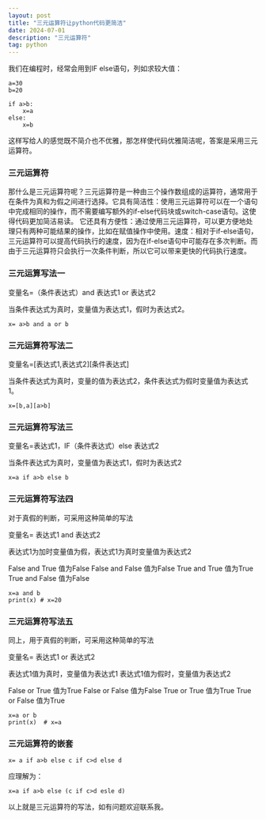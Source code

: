 ```yaml
---
layout: post
title: "三元运算符让python代码更简洁"
date: 2024-07-01
description: "三元运算符"
tag: python
---  
```


我们在编程时，经常会用到IF  else语句，列如求较大值：

```
a=30
b=20

if a>b:
    x=a
else:
    x=b

```

这样写给人的感觉既不简介也不优雅，那怎样使代码优雅简洁呢，答案是采用三元运算符。

### 三元运算符
那什么是三元运算符呢？三元运算符是一种由三个操作数组成的运算符，通常用于在条件为真和为假之间进行选择。它具有简洁性：使用三元运算符可以在一个语句中完成相同的操作，而不需要编写额外的if-else代码块或switch-case语句。这使得代码更加简洁易读。
它还具有方便性：通过使用三元运算符，可以更方便地处理只有两种可能结果的操作，比如在赋值操作中使用。速度：相对于if-else语句，三元运算符可以提高代码执行的速度，因为在if-else语句中可能存在多次判断。而由于三元运算符只会执行一次条件判断，所以它可以带来更快的代码执行速度。

### 三元运算写法一 

 变量名=（条件表达式）and 表达式1 or 表达式2 
 
当条件表达式为真时，变量值为表达式1，假时为表达式2。

```
x= a>b and a or b
```
### 三元运算符写法二

变量名=[表达式1,表达式2][条件表达式]

当条件表达式为真时，变量的值为表达式2，条件表达式为假时变量值为表达式1。

```
x=[b,a][a>b]
```

### 三元运算符写法三

变量名=表达式1，IF（条件表达式）else 表达式2  

当条件表达式为真时，变量值为表达式1，假时为表达式2  

```
x=a if a>b else b
```

### 三元运算符写法四

对于真假的判断，可采用这种简单的写法

变量名= 表达式1 and 表达式2

表达式1为加时变量值为假，表达式1为真时变量值为表达式2

False and True  值为False
False and False 值为False
True and True   值为True
True and False  值为False
```
x=a and b 
print(x) # x=20
```

### 三元运算符写法五

同上，用于真假的判断，可采用这种简单的写法  

变量名= 表达式1 or 表达式2

表达式1值为真时，变量值为表达式1
表达式1值为假时，变量值为表达式2

False or True  值为True
False or False 值为False
True or True   值为True
True or False  值为True

```
x=a or b 
print(x)  # x=a
```
### 三元运算符的嵌套

```
x= a if a>b else c if c>d else d
```
应理解为：

```
x=a if a>b else (c if c>d esle d)
```

以上就是三元运算符的写法，如有问题欢迎联系我。









